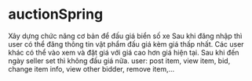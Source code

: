 # auctionSpring

Xây dựng chức năng cơ bản để đấu giá biển số xe
Sau khi đăng nhập thì user có thể đăng thông tin vật phẩm đấu giá kèm giá thấp nhất. Các user khác có thể vào xem và đặt giá với giá cao hơn giá hiện tại. Sau khi đến ngày seller set thì không đấu giá nữa.
user: post item, view item, bid, change item info, view other bidder, remove item,...
